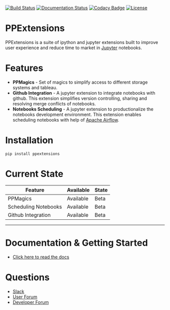 [![Build Status](https://travis-ci.org/paypal/PPExtensions.svg?branch=master)](https://travis-ci.org/paypal/PPExtensions)
[![Documentation Status](https://readthedocs.org/projects/ppextensions/badge/?version=latest)](http://ppextensions.readthedocs.io/en/latest/?badge=latest)
[![Codacy Badge](https://api.codacy.com/project/badge/Grade/a3452d2e00d2458bb79c6ba5f36b5b7a)](https://www.codacy.com/project/Dee-Pac/PPExtensions/dashboard?utm_source=github.com&amp;utm_medium=referral&amp;utm_content=paypal/PPExtensions&amp;utm_campaign=Badge_Grade_Dashboard)
[![License](https://img.shields.io/badge/License-BSD%203--Clause-blue.svg)](https://opensource.org/licenses/BSD-3-Clause)

# PPExtensions

PPExtensions is a suite of ipython and jupyter extensions built to improve user experience and reduce time to market in [Jupyter](http://jupyter.org) notebooks.


# Features

- **PPMagics** - Set of magics to simplify access to different storage systems and tableau.
- **Github Integration** - A jupyter extension to integrate notebooks with github. This extension simplifies version controlling, sharing and resolving merge conflicts of notebooks.
- **Notebooks Scheduling** - A jupyter extension to productionalize the notebooks development environment. This extension enables scheduling notebooks with help of [Apache Airflow](https://airflow.apache.org/).


# Installation

    pip install ppextensions


# Current State

| Feature | Available | State |
|---------------------- | ------------- | -------------|
| PPMagics | Available | Beta |
| Scheduling Notebooks | Available | Beta |
| Github Integration | Available | Beta |

--------------------------------------------------------------------------------------------------------------------

# Documentation & Getting Started

* [Click here to read the docs](http://ppextensions.readthedocs.io/)

# Questions

* [Slack](https://ppextensions.slack.com)
* [User Forum](https://groups.google.com/d/forum/ppextensions)
* [Developer Forum](https://groups.google.com/d/forum/ppextensions)

